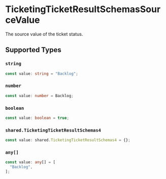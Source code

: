 # TicketingTicketResultSchemasSourceValue

The source value of the ticket status.


## Supported Types

### `string`

```typescript
const value: string = "Backlog";
```

### `number`

```typescript
const value: number = Backlog;
```

### `boolean`

```typescript
const value: boolean = true;
```

### `shared.TicketingTicketResultSchemas4`

```typescript
const value: shared.TicketingTicketResultSchemas4 = {};
```

### `any[]`

```typescript
const value: any[] = [
  "Backlog",
];
```

